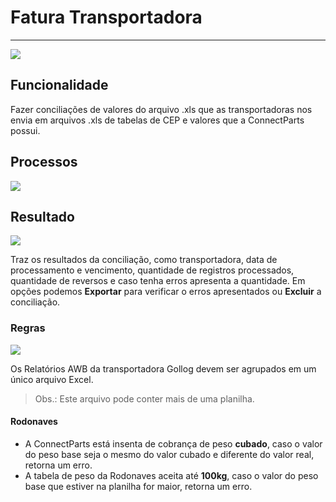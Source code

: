 # Fatura Transportadora

---

![](http://developers.connectparts.com.br/imagens/freteTransportadora01.png)

## Funcionalidade

Fazer conciliações de valores do arquivo .xls que as transportadoras nos envia em arquivos .xls de tabelas de CEP e valores que a ConnectParts possui.

## Processos

![](http://developers.connectparts.com.br/imagens/freteTransportadora04.png)


## Resultado

![](http://developers.connectparts.com.br/imagens/freteTransportadora02.png)

Traz os resultados da conciliação, como transportadora, data de processamento e vencimento, quantidade de registros processados, quantidade de reversos e caso tenha erros apresenta a quantidade. Em opções podemos **Exportar** para verificar o erros apresentados ou **Excluir** a conciliação.

### Regras

![](http://developers.connectparts.com.br/imagens/freteTransportadora03.png)

Os Relatórios AWB da transportadora Gollog devem ser agrupados em um único arquivo Excel. 
> Obs.: Este arquivo pode conter mais de uma planilha. 

#### Rodonaves

* A ConnectParts está insenta de cobrança de peso **cubado**, caso o valor do peso base seja o mesmo do valor cubado e diferente do valor real, retorna um erro.
* A tabela de peso da Rodonaves aceita até **100kg**, caso o valor do peso base que estiver na planilha for maior, retorna um erro.



